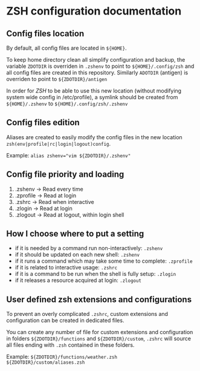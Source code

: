 # ZSH configuration documentation

## Config files location

By default, all config files are located in `${HOME}`.

To keep home directory clean all simplify configuration and backup, the variable `ZDOTDIR` is overriden in `.zshenv` to point to `${HOME}/.config/zsh` and all config files are created in this repository.
Similarly `ADOTDIR` (antigen) is overriden to point to `${ZDOTDIR}/antigen`

In order for *ZSH* to be able to use this new location (without modifying system wide config in /etc/profile), a symlink should be created from `${HOME}/.zshenv` to `${HOME}/.config/zsh/.zshenv`

## Config files edition

Aliases are created to easily modify the config files in the new location `zsh(env|profile|rc|login|logout)config`.

Example: `alias zshenv="vim ${ZDOTDIR}/.zshenv"`

## Config file priority and loading

1. .zshenv -> Read every time
2. .zprofile -> Read at login
3. .zshrc  -> Read when interactive
4. .zlogin -> Read at login
5. .zlogout -> Read at logout, within login shell

## How I choose where to put a setting

- if it is needed by a command run non-interactively: `.zshenv`
- if it should be updated on each new shell: `.zshenv`
- if it runs a command which may take some time to complete: `.zprofile`
- if it is related to interactive usage: `.zshrc`
- if it is a command to be run when the shell is fully setup: `.zlogin`
- if it releases a resource acquired at login: `.zlogout`

## User defined zsh extensions and configurations

To prevent an overly complicated `.zshrc`, custom extensions and configuration can be created in dedicated files.

You can create any number of file for custom extensions and configuration in folders `${ZDOTDIR}/functions` and `${ZDOTDIR}/custom`, `.zshrc` will source all files ending with `.zsh` contained in these folders.

Example:
`${ZDOTDIR}/functions/weather.zsh`
`${ZDOTDIR}/custom/aliases.zsh`
